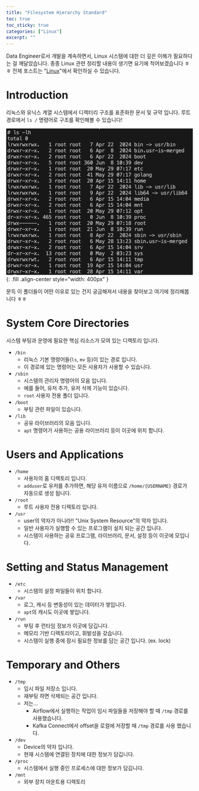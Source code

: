 ```yaml
---
title: "Filesystem Hierarchy Standard"
toc: true
toc_sticky: true
categories: ["Linux"]
excerpt: ""
---
```


Data Engineer로서 개발을 계속하면서, Linux 시스템에 대한 더 깊은 이해가 필요하다는 걸 깨달았습니다. 종종 Linux 관련 정리할 내용이 생기면 요기에 적어보겠습니다 ㅎㅎ 전체 포스트는 "[Linux](/categories/linux/)"에서 확인하실 수 있습니다.

# Introduction

리눅스와 유닉스 계열 시스템에서 디렉터리 구조를 표준화한 문서 및 규약 입니다. 루트 경로에서 `ls /` 명령어로 구조를 확인해볼 수 있습니다!

![](/images/development/linux/filesystem-hierarchy-standard.png){: .fill .align-center style="width: 400px" }

문득 이 폴더들이 어떤 이유로 있는 건지 궁금해져서 내용을 찾아보고 여기에 정리해봅니다 ㅎㅎ

# System Core Directories

시스템 부팅과 운영에 필요한 핵심 리소스가 모여 있는 디렉토리 입니다.

- `/bin`
  - 리눅스 기본 명령어들(`ls`, `mv` 등)이 있는 경로 입니다.
  - 이 경로에 있는 명령어는 모든 사용자가 사용할 수 있습니다.
- `/sbin`
  - 시스템의 관리자 명령어의 모음 입니다.
  - 예를 들어, 유저 추가, 유저 삭제 기능이 있습니다.
  - `root` 사용자 전용 폴더 입니다.
- `/boot`
  - 부팅 관련 파일이 있습니다.
- `/lib`
  - 공유 라이브러리의 모음 입니다.
  - `apt` 명령어가 사용하는 공용 라이브러리 등이 이곳에 위치 합니다.

# Users and Applications

- `/home`
  - 사용자의 홈 디렉토리 입니다.
  - `adduser`로 유저를 추가하면, 해당 유저 이름으로 `/home/{USERNAME}` 경로가 자동으로 생성 됩니다.
- `/root`
  - 루트 사용자 전용 디렉토리 입니다.
- `/usr`
  - user의 약자가 아니라!! "Unix System Resource"의 약자 입니다.
  - 일반 사용자가 실행할 수 있는 프로그램이 설치 되는 공간 입니다.
  - 시스템이 사용하는 공유 프로그램, 라이브러리, 문서, 설정 등이 이곳에 모입니다.

# Setting and Status Management

- `/etc`
  - 시스템의 설정 파일들이 위치 합니다.
- `/var`
  - 로그, 캐시 등 변동성이 있는 데이터가 쌓입니다.
  - `apt`의 캐시도 이곳에 쌓입니다.
- `/run`
  - 부팅 후 런타임 정보가 이곳에 담깁니다.
  - 메모리 기반 디렉토리이고, 휘발성을 갖습니다.
  - 시스템이 실행 중에 잠시 필요한 정보를 담는 공간 입니다. (ex. lock)

# Temporary and Others

- `/tmp`
  - 임시 파일 저장소 입니다.
  - 재부팅 하면 삭제되는 공간 입니다.
  - 저는...
    - Airflow에서 실행하는 작업이 임시 파일들을 저장해야 할 때 `/tmp` 경로를 사용했습니다.
    - Kafka Connect에서 offset을 로컬에 저장할 때 `/tmp` 경로를 사용 했습니다.
- `/dev`
  - Device의 약자 입니다.
  - 현재 시스템에 연결된 장치에 대한 정보가 담깁니다.
- `/proc`
  - 시스템에서 실행 중인 프로세스에 대한 정보가 담김니다.
- `/mnt`
  - 외부 장치 마운트용 디렉토리
